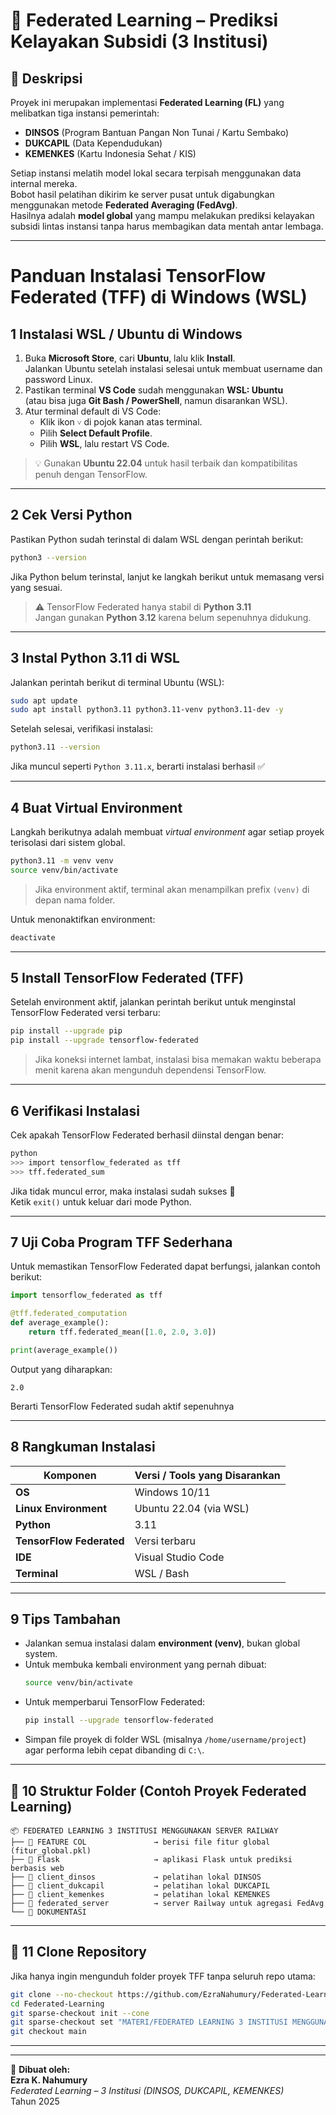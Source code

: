# 🧠 Federated Learning – Prediksi Kelayakan Subsidi (3 Institusi)

## 📘 Deskripsi
Proyek ini merupakan implementasi **Federated Learning (FL)** yang melibatkan tiga instansi pemerintah:  
- **DINSOS** (Program Bantuan Pangan Non Tunai / Kartu Sembako)  
- **DUKCAPIL** (Data Kependudukan)  
- **KEMENKES** (Kartu Indonesia Sehat / KIS)  

Setiap instansi melatih model lokal secara terpisah menggunakan data internal mereka.  
Bobot hasil pelatihan dikirim ke server pusat untuk digabungkan menggunakan metode **Federated Averaging (FedAvg)**.  
Hasilnya adalah **model global** yang mampu melakukan prediksi kelayakan subsidi lintas instansi tanpa harus membagikan data mentah antar lembaga.






---











# Panduan Instalasi TensorFlow Federated (TFF) di Windows (WSL)



##  1️ Instalasi WSL / Ubuntu di Windows

1. Buka **Microsoft Store**, cari **Ubuntu**, lalu klik **Install**.  
   Jalankan Ubuntu setelah instalasi selesai untuk membuat username dan password Linux.
2. Pastikan terminal **VS Code** sudah menggunakan **WSL: Ubuntu**  
   (atau bisa juga **Git Bash / PowerShell**, namun disarankan WSL).  
3. Atur terminal default di VS Code:
   - Klik ikon `˅` di pojok kanan atas terminal.  
   - Pilih **Select Default Profile**.  
   - Pilih **WSL**, lalu restart VS Code.

> 💡 Gunakan **Ubuntu 22.04** untuk hasil terbaik dan kompatibilitas penuh dengan TensorFlow.

---

##  2️ Cek Versi Python

Pastikan Python sudah terinstal di dalam WSL dengan perintah berikut:

```bash
python3 --version
```

Jika Python belum terinstal, lanjut ke langkah berikut untuk memasang versi yang sesuai.

> ⚠️ TensorFlow Federated hanya stabil di **Python 3.11**  
> Jangan gunakan **Python 3.12** karena belum sepenuhnya didukung.

---

##  3️ Instal Python 3.11 di WSL

Jalankan perintah berikut di terminal Ubuntu (WSL):

```bash
sudo apt update
sudo apt install python3.11 python3.11-venv python3.11-dev -y
```

Setelah selesai, verifikasi instalasi:

```bash
python3.11 --version
```

Jika muncul seperti `Python 3.11.x`, berarti instalasi berhasil ✅

---

##  4️ Buat Virtual Environment

Langkah berikutnya adalah membuat *virtual environment* agar setiap proyek terisolasi dari sistem global.

```bash
python3.11 -m venv venv
source venv/bin/activate
```

> Jika environment aktif, terminal akan menampilkan prefix `(venv)` di depan nama folder.

Untuk menonaktifkan environment:

```bash
deactivate
```

---

##  5️ Install TensorFlow Federated (TFF)

Setelah environment aktif, jalankan perintah berikut untuk menginstal TensorFlow Federated versi terbaru:

```bash
pip install --upgrade pip
pip install --upgrade tensorflow-federated
```

> Jika koneksi internet lambat, instalasi bisa memakan waktu beberapa menit karena akan mengunduh dependensi TensorFlow.

---

##  6️ Verifikasi Instalasi

Cek apakah TensorFlow Federated berhasil diinstal dengan benar:

```bash
python
>>> import tensorflow_federated as tff
>>> tff.federated_sum
```

Jika tidak muncul error, maka instalasi sudah sukses 🎉  
Ketik `exit()` untuk keluar dari mode Python.

---

##  7️ Uji Coba Program TFF Sederhana

Untuk memastikan TensorFlow Federated dapat berfungsi, jalankan contoh berikut:

```python
import tensorflow_federated as tff

@tff.federated_computation
def average_example():
    return tff.federated_mean([1.0, 2.0, 3.0])

print(average_example())
```

Output yang diharapkan:

```
2.0
```

Berarti TensorFlow Federated sudah aktif sepenuhnya 

---

##  8️ Rangkuman Instalasi

| Komponen | Versi / Tools yang Disarankan |
|-----------|-------------------------------|
| **OS** | Windows 10/11 |
| **Linux Environment** | Ubuntu 22.04 (via WSL) |
| **Python** | 3.11 |
| **TensorFlow Federated** | Versi terbaru |
| **IDE** | Visual Studio Code |
| **Terminal** | WSL / Bash |

---

##  9️ Tips Tambahan

- Jalankan semua instalasi dalam **environment (venv)**, bukan global system.
- Untuk membuka kembali environment yang pernah dibuat:
  ```bash
  source venv/bin/activate
  ```
- Untuk memperbarui TensorFlow Federated:
  ```bash
  pip install --upgrade tensorflow-federated
  ```
- Simpan file proyek di folder WSL (misalnya `/home/username/project`) agar performa lebih cepat dibanding di `C:\`.

---



## 📂 10 Struktur Folder (Contoh Proyek Federated Learning)

```
📦 FEDERATED LEARNING 3 INSTITUSI MENGGUNAKAN SERVER RAILWAY
├── 📂 FEATURE COL               → berisi file fitur global (fitur_global.pkl)
├── 📂 Flask                     → aplikasi Flask untuk prediksi berbasis web
├── 📂 client_dinsos             → pelatihan lokal DINSOS
├── 📂 client_dukcapil           → pelatihan lokal DUKCAPIL
├── 📂 client_kemenkes           → pelatihan lokal KEMENKES
├── 📂 federated_server          → server Railway untuk agregasi FedAvg
└── 📄 DOKUMENTASI
```

---

## 🧩 11 Clone Repository
Jika hanya ingin mengunduh folder proyek TFF tanpa seluruh repo utama:

```bash
git clone --no-checkout https://github.com/EzraNahumury/Federated-Learning.git
cd Federated-Learning
git sparse-checkout init --cone
git sparse-checkout set "MATERI/FEDERATED LEARNING 3 INSTITUSI MENGGUNAKAN SERVER RAILWAY"
git checkout main
```

---


---

📄 **Dibuat oleh:**  
**Ezra K. Nahumury**  
*Federated Learning – 3 Institusi (DINSOS, DUKCAPIL, KEMENKES)*  
Tahun 2025
